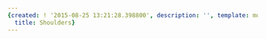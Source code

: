 ```yaml
---
{created: ! '2015-08-25 13:21:28.398800', description: '', template: muscle.html,
  title: Shoulders}
---
```

